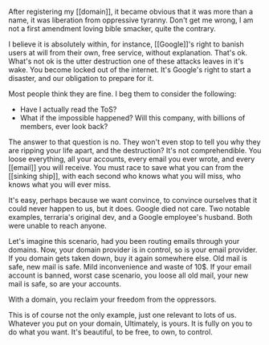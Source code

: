 After registering my [[domain]], it became obvious that it was more than a name, it was liberation from oppressive tyranny. Don't get me wrong, I am not a first amendment loving bible smacker, quite the contrary.

I believe it is absolutely within, for instance, [[Google]]'s right to banish users at will from their own, free service, without explanation. That's ok. What's not ok is the utter destruction one of these attacks leaves in it's wake. You become locked out of the internet. It's Google's right to start a disaster, and our obligation to prepare for it.

Most people think they are fine. I beg them to consider the following:

- Have I actually read the ToS?
- What if the impossible happened? Will this company, with billions of members, ever look back?

The answer to that question is no. They won't even stop to tell you why they are ripping your life apart, and the destruction? It's not comprehendible. You loose everything, all your accounts, every email you ever wrote, and every [[email]] you will receive. You must race to save what you can from the [[sinking ship]], with each second who knows what you will miss, who knows what you will ever miss. 

It's easy, perhaps because we want convince, to convince ourselves that it could never happen to us, but it does. Google died not care. Two notable examples, terraria's original dev, and a Google employee's husband. Both were unable to reach anyone.

Let's imagine this scenario, had you been routing emails through your domains. Now, your domain provider is in control, so is your email provider. If you domain gets taken down, buy it again somewhere else. Old mail is safe, new mail is safe. Mild inconvenience and waste of 10$. If your email account is banned, worst case scenario, you loose all old mail, your new mail is safe, so are your accounts.

With a domain, you reclaim your freedom from the oppressors.

This is of course not the only example, just one relevant to lots of us. Whatever you put on your domain, Ultimately, is yours. It is fully on you to do what you want. It's beautiful, to be free, to own, to control.